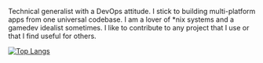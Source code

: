Technical generalist with a DevOps attitude. I stick to building multi-platform apps from one universal codebase. I am a lover of *nix systems and a gamedev idealist sometimes. I like to contribute to any project that I use or that I find useful for others.

[![Top Langs](https://github-readme-stats.vercel.app/api/top-langs/?username=mattmaniak&langs_count=8&layout=compact&size_weight=0.5&count_weight=0.5&title_color=8b8bcd&text_color=5ed378&border_color=3e3e75&bg_color=1b1b33)](https://github.com/anuraghazra/github-readme-stats)
